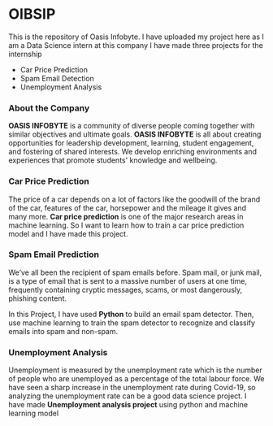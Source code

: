 # OIBSIP
This is the repository of Oasis Infobyte. I have uploaded my project here as I am a Data Science intern at this company
I have made three projects for the internship
- Car Price Prediction
- Spam Email Detection
- Unemployment Analysis

### About the Company

**OASIS INFOBYTE** is a community of diverse people coming together with similar objectives and ultimate goals. 
**OASIS INFOBYTE** is all about creating opportunities for leadership development, learning, student engagement, and fostering of shared interests. We develop enriching environments and experiences that promote students' knowledge and wellbeing.

### Car Price Prediction

The price of a car depends on a lot of factors like the goodwill of the brand of the car, features of the car, horsepower and the mileage it gives and many more. **Car price prediction** is one of the major research areas in machine learning. So I want to learn how to train a car price prediction model and I have made this project.

### Spam Email Prediction

We’ve all been the recipient of spam emails before. Spam mail, or junk mail, is a type of email
that is sent to a massive number of users at one time, frequently containing cryptic
messages, scams, or most dangerously, phishing content.

In this Project, I have used **Python** to build an email spam detector. Then, use machine learning to
train the spam detector to recognize and classify emails into spam and non-spam.

### Unemployment Analysis

Unemployment is measured by the unemployment rate which is the number of people
who are unemployed as a percentage of the total labour force. We have seen a sharp
increase in the unemployment rate during Covid-19, so analyzing the unemployment rate
can be a good data science project. I have made **Unemployment analysis project** using python and machine learning model
